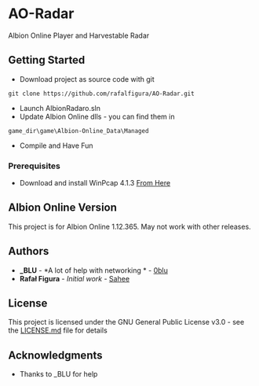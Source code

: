 # AO-Radar

Albion Online Player and Harvestable Radar

## Getting Started

* Download project as source code with git
```
git clone https://github.com/rafalfigura/AO-Radar.git

```
* Launch AlbionRadaro.sln
* Update Albion Online dlls - you can find them in 
```
game_dir\game\Albion-Online_Data\Managed
```
* Compile and Have Fun

### Prerequisites

* Download and install WinPcap 4.1.3 [From Here](https://www.winpcap.org/)



## Albion Online Version

This project is for Albion Online 1.12.365. May not work with other releases.

## Authors

* **_BLU** - *A lot of help with networking * - [0blu](https://github.com/0blu)
* **Rafał Figura** - *Initial work* - [Sahee](https://github.com/rafalfigura)



## License

This project is licensed under the GNU General Public License v3.0 - see the [LICENSE.md](LICENSE.md) file for details

## Acknowledgments

* Thanks to _BLU for help
